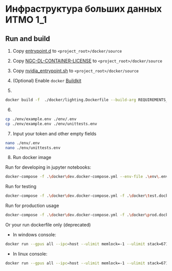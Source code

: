 # Инфраструктура больших данных ИТМО 1_1



## Run and build

1. Copy [entrypoint.d](https://gitlab.com/nvidia/container-images/cuda/-/tree/master/entrypoint.d) to `<project_root>/docker/source`
2. Copy [NGC-DL-CONTAINER-LICENSE](https://gitlab.com/nvidia/container-images/cuda/-/blob/master/NGC-DL-CONTAINER-LICENSE) to `<project_root>/docker/source`
3. Copy [nvidia_entrypoint.sh](https://gitlab.com/nvidia/container-images/cuda/-/blob/master/nvidia_entrypoint.sh) to `<project_root>/docker/source`
4. (Optional) Enable `docker` [Buildkit](https://docs.docker.com/build/buildkit/#:~:text=To%20use%20Docker%20BuildKit%20by,the%20following%20to%20the%20file)

5.
```bash
docker build -f  ./docker/lighting.Dockerfile --build-arg REQUIREMENTS_FILE=cu_12_2.txt . -t daniinxorchenabo/itmo_dl_labs-env:lighting-cu122-latest
```

6.
```bash
cp ./env/example.env ./env/.env
cp ./env/example.env ./env/unittests.env
```

7. Input your token and other empty fields
```bash
nano ./env/.env
nano ./env/unittests.env
```

8. Run docker image

Run for developing in jupyter notebooks:
```bash
docker-compose -f .\docker\dev.docker-compose.yml --env-file .\env\.env  up -d --build
```

Run for testing
```bash
docker-compose -f .\docker\dev.docker-compose.yml -f .\docker\test.docker-compose.yml --env-file .\env\unittests.env  up  --no-deps unittests --build
```

Run for production usage
```bash
docker-compose -f .\docker\dev.docker-compose.yml -f .\docker\prod.docker-compose.yml --env-file .\env\.env  up -d  --build
```

Or your run dockerfile only (deprecated)

* In windows console:
```bash
docker run --gpus all --ipc=host --ulimit memlock=-1 --ulimit stack=67108864  --memory="40g" --memory-swap="60g" -p 0.0.0.0:8889:8888 -p 0.0.0.0:6006:6006 -p 0.0.0.0:6007:6007 --rm -it --env-file ./env/.env -v .:/workspace/NN --mount type=bind,src=%cd%/docker/jupyter_config,dst=/root/.jupyter/  --mount type=bind,src=%cd%/neural/datasets/fiftyone/,dst=/root/fiftyone/   daniinxorchenabo/itmo_dl_labs-env:lighting-cu122-latest ./docker/before_learn.sh
```

* In linux console:
```bash
docker run --gpus all --ipc=host --ulimit memlock=-1 --ulimit stack=67108864  --memory="40g" --memory-swap="60g"  -p 0.0.0.0:8889:8888 -p 0.0.0.0:6006:6006 -p 0.0.0.0:6007:6007 --rm -it --env-file ./env/.env -v .:/workspace/NN --mount type=bind,src=$(PWD)/docker/jupyter_config,dst=/root/.jupyter/   daniinxorchenabo/itmo_dl_labs-env:lighting-cu122-latest ./docker/before_learn.sh
```



